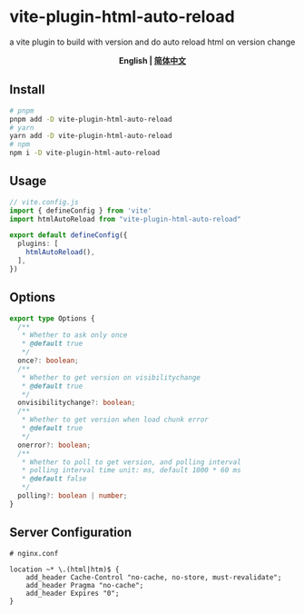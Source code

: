 # vite-plugin-html-auto-reload
a vite plugin to build with version and do auto reload html on version change

<p align="center">
  <strong>
    <span>English</span>
    |
    <a href="./README.zh-CN.md">简体中文</a>
  </strong>
</p>

## Install

```sh
# pnpm
pnpm add -D vite-plugin-html-auto-reload
# yarn
yarn add -D vite-plugin-html-auto-reload
# npm
npm i -D vite-plugin-html-auto-reload
```

## Usage

```ts
// vite.config.js
import { defineConfig } from 'vite'
import htmlAutoReload from "vite-plugin-html-auto-reload"

export default defineConfig({
  plugins: [
    htmlAutoReload(),
  ],
})
```

## Options

```ts
export type Options {
  /**
   * Whether to ask only once
   * @default true
   */
  once?: boolean;
  /**
   * Whether to get version on visibilitychange
   * @default true
   */
  onvisibilitychange?: boolean;
  /**
   * Whether to get version when load chunk error
   * @default true
   */
  onerror?: boolean;
  /**
   * Whether to poll to get version, and polling interval
   * polling interval time unit: ms, default 1000 * 60 ms
   * @default false
   */
  polling?: boolean | number;
}
```

## Server Configuration

```nginx
# nginx.conf

location ~* \.(html|htm)$ {
    add_header Cache-Control "no-cache, no-store, must-revalidate";
    add_header Pragma "no-cache";
    add_header Expires "0";
}
```